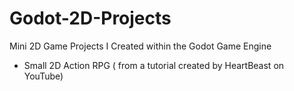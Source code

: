 # Godot-2D-Projects
Mini 2D Game Projects I Created within the Godot Game Engine

- Small 2D Action RPG ( from a tutorial created by HeartBeast on YouTube)
